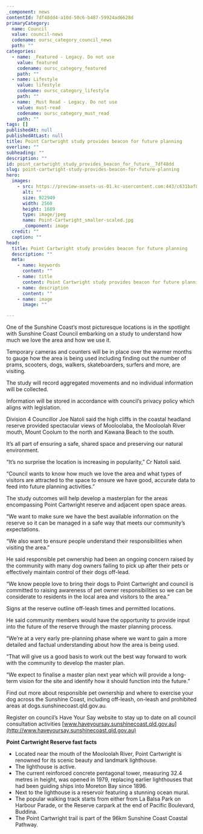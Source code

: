 ```yaml
---
_component: news
contentId: 7df48dd4-a10d-50c6-b487-59924ad6628d
primaryCategory:
  name: Council
  value: council-news
  codename: oursc_category_council_news
  path: ""
categories:
  - name: _Featured - Legacy. Do not use
    value: featured
    codename: oursc_category_featured
    path: ""
  - name: Lifestyle
    value: lifestyle
    codename: oursc_category_lifestyle
    path: ""
  - name: _Must Read - Legacy. Do not use
    value: must-read
    codename: oursc_category_must_read
    path: ""
tags: []
publishedAt: null
publishedAtLast: null
title: Point Cartwright study provides beacon for future planning
overline: ""
subheading: ""
description: ""
id: point_cartwright_study_provides_beacon_for_future__7df48dd
slug: point-cartwright-study-provides-beacon-for-future-planning
hero:
  images:
    - src: https://preview-assets-us-01.kc-usercontent.com:443/c631baf8-1b46-001f-580c-d0001b68b4a8/58b4a0ab-5e1f-4bf5-bf95-1297ba206b38/Point-Cartwright_smaller-scaled.jpg
      alt: ""
      size: 922949
      width: 2560
      height: 1689
      type: image/jpeg
      name: Point-Cartwright_smaller-scaled.jpg
      _component: image
  credit: ""
  caption: ""
head:
  title: Point Cartwright study provides beacon for future planning
  description: ""
  meta:
    - name: keywords
      content: ""
    - name: title
      content: Point Cartwright study provides beacon for future planning
    - name: description
      content: ""
    - name: image
      image: ""

---
```

One of the Sunshine Coast’s most picturesque locations is in the spotlight with Sunshine Coast Council embarking on a study to understand how much we love the area and how we use it.

Temporary cameras and counters will be in place over the warmer months to gauge how the area is being used including finding out the number of prams, scooters, dogs, walkers, skateboarders, surfers and more, are visiting.

The study will record aggregated movements and no individual information will be collected.

Information will be stored in accordance with council’s privacy policy which aligns with legislation.

Division 4 Councillor Joe Natoli said the high cliffs in the coastal headland reserve provided spectacular views of Mooloolaba, the Mooloolah River mouth, Mount Coolum to the north and Kawana Beach to the south.

It’s all part of ensuring a safe, shared space and preserving our natural environment.

“It’s no surprise the location is increasing in popularity,” Cr Natoli said.

“Council wants to know how much we love the area and what types of visitors are attracted to the space to ensure we have good, accurate data to feed into future planning activities.”

The study outcomes will help develop a masterplan for the areas encompassing Point Cartwright reserve and adjacent open space areas.

“We want to make sure we have the best available information on the reserve so it can be managed in a safe way that meets our community’s expectations.

“We also want to ensure people understand their responsibilities when visiting the area.”

He said responsible pet ownership had been an ongoing concern raised by the community with many dog owners failing to pick up after their pets or effectively maintain control of their dogs off-lead.

“We know people love to bring their dogs to Point Cartwright and council is committed to raising awareness of pet owner responsibilities so we can be considerate to residents in the local area and visitors to the area.”

Signs at the reserve outline off-leash times and permitted locations.

He said community members would have the opportunity to provide input into the future of the reserve through the master planning process.

“We’re at a very early pre-planning phase where we want to gain a more detailed and factual understanding about how the area is being used.

“That will give us a good basis to work out the best way forward to work with the community to develop the master plan.

“We expect to finalise a master plan next year which will provide a long-term vision for the site and identify how it should function into the future.”

Find out more about responsible pet ownership and where to exercise your dog across the Sunshine Coast, including off-leash, on-leash and prohibited areas at dogs.sunshinecoast.qld.gov.au.

Register on council’s Have Your Say website to stay up to date on all council consultation activities [www.haveyoursay.sunshinecoast.qld.gov.au](http://www.haveyoursay.sunshinecoast.qld.gov.au)


**Point Cartwright Reserve fast facts**

*   Located near the mouth of the Mooloolah River, Point Cartwright is renowned for its scenic beauty and landmark lighthouse.
*   The lighthouse is active.
*   The current reinforced concrete pentagonal tower, measuring 32.4 metres in height, was opened in 1979, replacing earlier lighthouses that had been guiding ships into Moreton Bay since 1896.
*   Next to the lighthouse is a reservoir featuring a stunning ocean mural.
*   The popular walking track starts from either from La Balsa Park on Harbour Parade, or the Reserve carpark at the end of Pacific Boulevard, Buddina.
*   The Point Cartwright trail is part of the 96km Sunshine Coast Coastal Pathway.

